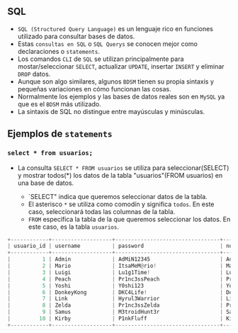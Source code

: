 ## SQL

- `SQL (Structured Query Language)` es un lenguaje rico en funciones utilizado para consultar bases de datos.
- Estas `consultas en SQL` o `SQL Querys` se conocen mejor como declaraciones o `statements`.
- Los comandos `CLI` de `SQL` se utilizan principalmente para mostar/seleccionar `SELECT`, actualizar `UPDATE`, insertar `INSERT` y eliminar `DROP` datos.
- Aunque son algo similares, algunos `BDSM` tienen su propia sintaxis y pequeñas variaciones en cómo funcionan las cosas.
- Normalmente los ejemplos y las bases de datos reales son en `MySQL` ya que es el `BDSM` más utilizado.
- La sintaxis de SQL no distingue entre mayúsculas y minúsculas.

## Ejemplos de `statements`

### `select * from usuarios;`

- La consulta `SELECT * FROM usuarios` se utiliza para seleccionar(SELECT) y mostrar todos(*) los datos de la tabla "usuarios"(FROM usuarios) en una base de datos. 
   
   - `SELECT" indica que queremos seleccionar datos de la tabla.
   - El asterisco `*` se utiliza como comodín y significa `todos`. En este caso, seleccionará todas las columnas de la tabla.
  - `FROM` especifica la tabla de la que queremos seleccionar los datos. En este caso, es la tabla `usuarios`.

````py
+------------+-------------------+---------------------------------+---------------------------+---------------------------+-------------+--------------------------------+-------------+---------------------+
| usuario_id | username          | password                        | nombre                    | direccion                 | telefono    | email                          | tipo_cuenta | creado_en           |
+------------+-------------------+---------------------------------+---------------------------+---------------------------+-------------+--------------------------------+-------------+---------------------+
|          1 | Admin             | AdMiN12345                      | Admin General del Sistema | Fz3r0 Gaming Extravaganza | 666-666-666 | noob_admin@fz3r0_gaming.net    | premium     | 1998-07-11 00:00:00 |
|          2 | Mario             | ItsaMeM@rio!                    | Mario                     | 123 Mushroom Kingdom      | 555-1234    | mario_plumber@nintendo.jp      | premium     | 1985-09-13 00:00:00 |
|          3 | Luigi             | Lu1g1Time!                      | Luigi                     | 456 Mushroom Kingdom      | 555-5678    | luigi_plumber@nintendo.jp      | normal      | 1983-07-14 00:00:00 |
|          4 | Peach             | Pr1nc3ssPeach                   | Princess Peach            | 789 Mushroom Kingdom      | 555-9012    | peach@nintendo.jp              | premium     | 1985-09-13 00:00:00 |
|          5 | Yoshi             | Y0shi123                        | Yoshi                     | 369 Yoshi Island          | 555-3456    | yoshi@nintendo.jp              | normal      | 1990-08-14 00:00:00 |
|          6 | DonkeyKong        | DKC4Life!                       | Donkey Kong               | 147 DK Island             | 555-7890    | donkeykong@nintendo.jp         | premium     | 1981-07-09 00:00:00 |
|          7 | Link              | Hyrul3Warrior                   | Link                      | 741 Hyrule                | 555-2345    | link@nintendo.jp               | normal      | 1986-02-21 00:00:00 |
|          8 | Zelda             | Pr1nc3ssZelda                   | Princess Zelda            | 852 Hyrule Castle         | 555-6789    | zelda@nintendo.jp              | premium     | 1986-02-21 00:00:00 |
|          9 | Samus             | M3troidHunt3r                   | Samus Aran                | 963 Zebes                 | 555-0123    | samus@nintendo.jp              | normal      | 1986-08-06 00:00:00 |
|         10 | Kirby             | P1nkFluff                       | Kirby                     | 369 Dream Land            | 555-4567    | kirby@nintendo.jp              | premium     | 1992-04-27 00:00:00 |
+------------+-------------------+---------------------------------+---------------------------+---------------------------+-------------+--------------------------------+-------------+---------------------+
````
